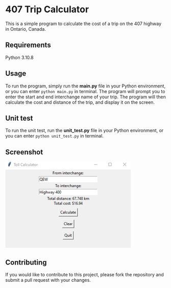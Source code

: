 # 407 Trip Calculator

This is a simple program to calculate the cost of a trip on the 407 highway in Ontario, Canada.

## Requirements

Python 3.10.8

## Usage

To run the program, simply run the **main.py** file in your Python environment, or you can enter `python main.py` in terminal.
The program will prompt you to enter the start and end interchange name of your trip. The program will then calculate the cost and distance of the trip, and display it on the screen.

## Unit test

To run the unit test, run the **unit_test.py** file in your Python environment, or you can enter `python unit_test.py` in terminal.

## Screenshot

![](/1.png)

## Contributing

If you would like to contribute to this project, please fork the repository and submit a pull request with your changes.

